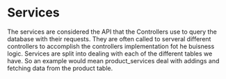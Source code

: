 # Services

The services are considered the API that the Controllers use to query the database with their requests. They are often called to serveral different controllers to accomplish the controllers implementation fot he buisness logic. Services are split into dealing with each of the different tables we have. So an example would mean product_services deal with addings and fetching data from the product table.